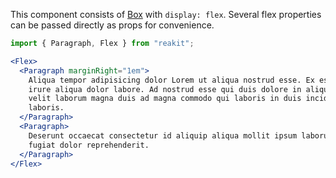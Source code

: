 This component consists of [Box](../Box/Box.md) with `display: flex`. Several flex properties can be passed directly as props for convenience.

```jsx
import { Paragraph, Flex } from "reakit";

<Flex>
  <Paragraph marginRight="1em">
    Aliqua tempor adipisicing dolor Lorem ut aliqua nostrud esse. Ex esse sunt
    irure aliqua dolor labore. Ad nostrud esse qui duis dolore in aliquip. Esse
    velit laborum magna duis ad magna commodo qui laboris in duis incididunt
    laboris.
  </Paragraph>
  <Paragraph>
    Deserunt occaecat consectetur id aliquip aliqua mollit ipsum laborum in
    fugiat dolor reprehenderit.
  </Paragraph>
</Flex>
```
